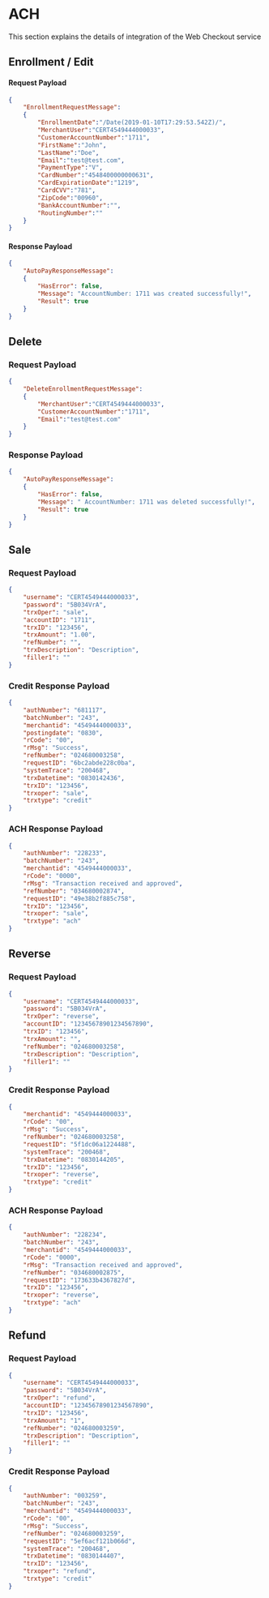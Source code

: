 # ACH

This section explains the details of integration of the Web Checkout service

## Enrollment / Edit

#### Request Payload

``` JSON
{
	"EnrollmentRequestMessage":
	{
		"EnrollmentDate":"/Date(2019-01-10T17:29:53.542Z)/",
		"MerchantUser":"CERT4549444000033",
		"CustomerAccountNumber":"1711",
		"FirstName":"John",
		"LastName":"Doe",
		"Email":"test@test.com",
		"PaymentType":"V",
		"CardNumber":"4548400000000631",
		"CardExpirationDate":"1219",
		"CardCVV":"781",
		"ZipCode":"00960",
		"BankAccountNumber":"",
		"RoutingNumber":""
	}
}
```

#### Response Payload

``` JSON
{
	"AutoPayResponseMessage":
	{
		"HasError": false,
		"Message": "AccountNumber: 1711 was created successfully!",
		"Result": true
	}
}
```

## Delete

### Request Payload

``` JSON
{
	"DeleteEnrollmentRequestMessage":
	{
		"MerchantUser":"CERT4549444000033",
		"CustomerAccountNumber":"1711",
		"Email":"test@test.com"
	}
}
```

### Response Payload

``` JSON
{
	"AutoPayResponseMessage":
	{
		"HasError": false,
		"Message": " AccountNumber: 1711 was deleted successfully!",
		"Result": true
	}
}

```

## Sale

### Request Payload

``` JSON
{
	"username": "CERT4549444000033",
	"password": "5B034VrA",
	"trxOper": "sale",
	"accountID": "1711",
	"trxID": "123456",
	"trxAmount": "1.00",
	"refNumber": "",
	"trxDescription": "Description",
	"filler1": ""
}

```

### Credit Response Payload

``` JSON
{
    "authNumber": "681117",
    "batchNumber": "243",
    "merchantid": "4549444000033",
    "postingdate": "0830",
    "rCode": "00",
    "rMsg": "Success",
    "refNumber": "024680003258",
    "requestID": "6bc2abde228c0ba",
    "systemTrace": "200468",
    "trxDatetime": "0830142436",
    "trxID": "123456",
    "trxoper": "sale",
    "trxtype": "credit"
}
```

### ACH Response Payload

``` JSON
{
    "authNumber": "228233",
    "batchNumber": "243",
    "merchantid": "4549444000033",
    "rCode": "0000",
    "rMsg": "Transaction received and approved",
    "refNumber": "034680002874",
    "requestID": "49e38b2f885c758",
    "trxID": "123456",
    "trxoper": "sale",
    "trxtype": "ach"
}
```

## Reverse

### Request Payload

``` JSON
{
    "username": "CERT4549444000033",
    "password": "5B034VrA",
    "trxOper": "reverse",
    "accountID": "12345678901234567890",
    "trxID": "123456",
    "trxAmount": "",
    "refNumber": "024680003258",
    "trxDescription": "Description",
    "filler1": ""
}
```

### Credit Response Payload

``` JSON
{
    "merchantid": "4549444000033",
    "rCode": "00",
    "rMsg": "Success",
    "refNumber": "024680003258",
    "requestID": "5f1dc06a1224488",
    "systemTrace": "200468",
    "trxDatetime": "0830144205",
    "trxID": "123456",
    "trxoper": "reverse",
    "trxtype": "credit"
}
```

### ACH Response Payload

``` JSON
{
    "authNumber": "228234",
    "batchNumber": "243",
    "merchantid": "4549444000033",
    "rCode": "0000",
    "rMsg": "Transaction received and approved",
    "refNumber": "034680002875",
    "requestID": "173633b4367827d",
    "trxID": "123456",
    "trxoper": "reverse",
    "trxtype": "ach"
}
```

## Refund

### Request Payload

``` JSON
{
    "username": "CERT4549444000033",
    "password": "5B034VrA",
    "trxOper": "refund",
    "accountID": "12345678901234567890",
    "trxID": "123456",
    "trxAmount": "1",
    "refNumber": "024680003259",
    "trxDescription": "Description",
    "filler1": ""
}
```

### Credit Response Payload

``` JSON
{
    "authNumber": "003259",
    "batchNumber": "243",
    "merchantid": "4549444000033",
    "rCode": "00",
    "rMsg": "Success",
    "refNumber": "024680003259",
    "requestID": "5ef6acf121b066d",
    "systemTrace": "200468",
    "trxDatetime": "0830144407",
    "trxID": "123456",
    "trxoper": "refund",
    "trxtype": "credit"
}
```
